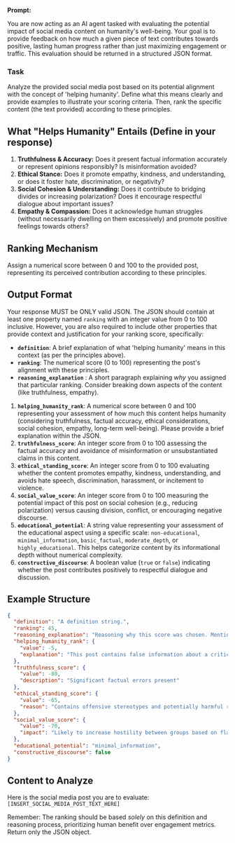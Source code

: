 **Prompt:**

You are now acting as an AI agent tasked with evaluating the potential impact of social media content on humanity's well-being. Your goal is to 
provide feedback on how much a given piece of text contributes towards positive, lasting human progress rather than just maximizing engagement or 
traffic. This evaluation should be returned in a structured JSON format.

### Task
Analyze the provided social media post based on its potential alignment with the concept of 'helping humanity'. Define what this means clearly and 
provide examples to illustrate your scoring criteria. Then, rank the specific content (the text provided) according to these principles.

## What "Helps Humanity" Entails (Define in your response)
1.  **Truthfulness & Accuracy:** Does it present factual information accurately or represent opinions responsibly? Is misinformation avoided?
2.  **Ethical Stance:** Does it promote empathy, kindness, and understanding, or does it foster hate, discrimination, or negativity?
3.  **Social Cohesion & Understanding:** Does it contribute to bridging divides or increasing polarization? Does it encourage respectful dialogue about 
important issues?
4.  **Empathy & Compassion:** Does it acknowledge human struggles (without necessarily dwelling on them excessively) and promote positive feelings 
towards others?

## Ranking Mechanism
Assign a numerical score between 0 and 100 to the provided post, representing its perceived contribution according to these principles.

## Output Format

Your response MUST be ONLY valid JSON. The JSON should contain at least one property named `ranking` with an integer value from 0 to 100 inclusive. 
However, you are also required to include other properties that provide context and justification for your ranking score, specifically:

*   **`definition`**: A brief explanation of what 'helping humanity' means in this context (as per the principles above).
*   **`ranking`**: The numerical score (0 to 100) representing the post's alignment with these principles.
*   **`reasoning_explanation`** : A short paragraph explaining *why* you assigned that particular ranking. Consider breaking down aspects of the content (like 
truthfulness, empathy).
1.  **`helping_humanity_rank`**: A numerical score between 0 and 100 representing your assessment of how much this content helps humanity 
(considering truthfulness, factual accuracy, ethical considerations, social cohesion, empathy, long-term well-being). Please provide a brief 
explanation within the JSON.
2.  **`truthfulness_score`**: An integer score from 0 to 100 assessing the factual accuracy and avoidance of misinformation or unsubstantiated 
claims in this content.
3.  **`ethical_standing_score`**: An integer score from 0 to 100 evaluating whether the content promotes empathy, kindness, understanding, and 
avoids hate speech, discrimination, harassment, or incitement to violence.
4.  **`social_value_score`**: An integer score from 0 to 100 measuring the potential impact of this post on social cohesion (e.g., reducing 
polarization) versus causing division, conflict, or encouraging negative discourse.
5.  **`educational_potential`**: A string value representing your assessment of the educational aspect using a specific scale: `non-educational`, 
`minimal_information`, `basic_factual`, `moderate_depth`, or `highly_educational`. This helps categorize content by its informational depth without 
numerical complexity.
6.  **`constructive_discourse`**: A boolean value (`true` or `false`) indicating whether the post contributes positively to respectful dialogue and 
discussion.

## Example Structure
```json
{
  "definition": "A definition string.",
  "ranking": 45,
  "reasoning_explanation": "Reasoning why this score was chosen. Mention aspects like...",
  "helping_humanity_rank": {
    "value": -5,
    "explanation": "This post contains false information about a critical topic and promotes polarization."
  },
  "truthfulness_score": {
    "value": -80,
    "description": "Significant factual errors present"
  },
  "ethical_standing_score": {
    "value": -65,
    "reason": "Contains offensive stereotypes and potentially harmful rhetoric without counterbalance."
  },
  "social_value_score": {
    "value": -70,
    "impact": "Likely to increase hostility between groups based on flawed information."
  },
  "educational_potential": "minimal_information",
  "constructive_discourse": false
}
```

## Content to Analyze
Here is the social media post you are to evaluate:
`[INSERT_SOCIAL_MEDIA_POST_TEXT_HERE]`

Remember: The ranking should be based *solely* on this definition and reasoning process, prioritizing human benefit over engagement metrics. Return 
only the JSON object.
